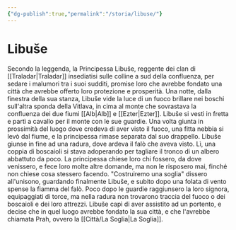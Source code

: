 ```yaml
---
{"dg-publish":true,"permalink":"/storia/libuse/"}
---
```


# Libuše

Secondo la leggenda, la Principessa Libuše, reggente dei clan di [[Traladar\|Traladar]] insediatisi sulle colline a sud della confluenza, per sedare i malumori tra i suoi sudditi, promise loro che avrebbe fondato una città che avrebbe offerto loro protezione e prosperità. 
Una notte, dalla finestra della sua stanza, Libuše vide la luce di un fuoco brillare nei boschi sull'altra sponda della Vitlava, in cima al monte che sovrastava la confluenza dei due fiumi [[Alb\|Alb]] e [[Ezter\|Ezter]]. 
Libuše si vestì in fretta e partì a cavallo per il monte con le sue guardie. Una volta giunta in prossimità del luogo dove credeva di aver visto il fuoco, una fitta nebbia si levò dal fiume, e la principessa rimase separata dal suo drappello. 
Libuše giunse in fine ad una radura, dove ardeva il falò che aveva visto. Lì, una coppia di boscaioli si stava adoperando per tagliare il tronco di un albero abbattuto da poco. 
La principessa chiese loro chi fossero, da dove venissero, e fece loro molte altre domande, ma non le risposero mai, finché non chiese cosa stessero facendo. 
"Costruiremo una soglia" dissero all'unisono, guardando finalmente Libuše, e subito dopo una folata di vento spense la fiamma del falò. 
Poco dopo le guardie raggiunsero la loro signora, equipaggiati di torce, ma nella radura non trovarono traccia del fuoco o dei boscaioli e dei loro attrezzi. 
Libuše capì di aver assistito ad un portento, e decise che in quel luogo avrebbe fondato la sua città, e che l'avrebbe chiamata Prah, ovvero la [[Città/La Soglia\|La Soglia]].